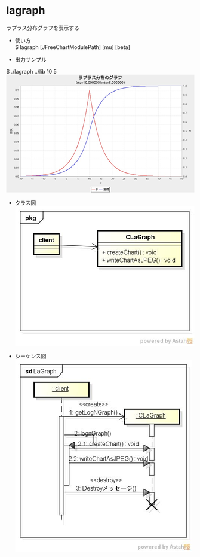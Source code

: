 lagraph
=======
ラプラス分布グラフを表示する

* 使い方  
$ lagraph [JFreeChartModulePath] [mu] [beta]

* 出力サンプル  

$ ./lagraph ../lib 	10 5  
![lagraph](images/laGraph.jpg)

* クラス図  
![lagraph](images/pkgLaGraph.jpg)

* シーケンス図  
![lagraph](images/sdLaGraph.jpg)

